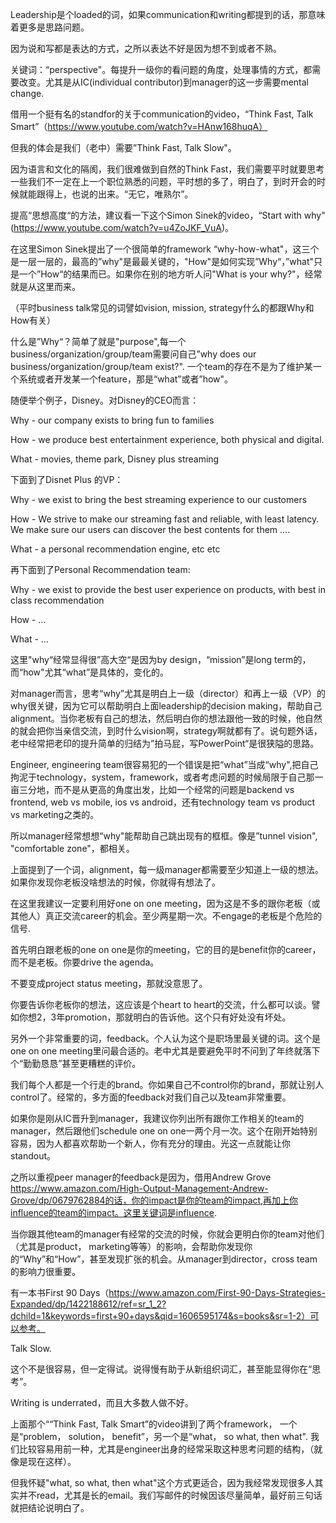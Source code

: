 Leadership是个loaded的词，如果communication和writing都提到的话，那意味着更多是思路问题。

因为说和写都是表达的方式，之所以表达不好是因为想不到或者不熟。

关键词：“perspective"。每提升一级你的看问题的角度，处理事情的方式，都需要改变。尤其是从IC(individual contributor)到manager的这一步需要mental change.



借用一个挺有名的standfor的关于communication的video，“Think Fast, Talk Smart”（https://www.youtube.com/watch?v=HAnw168huqA）

但我的体会是我们（老中）需要”Think Fast, Talk Slow"。

因为语言和文化的隔阂，我们很难做到自然的Think Fast，我们需要平时就要思考一些我们不一定在上一个职位熟悉的问题，平时想的多了，明白了，到时开会的时候就能跟得上，也说的出来。“无它，唯熟尔”。



提高“思想高度“的方法，建议看一下这个Simon Sinek的video，“Start with why" (https://www.youtube.com/watch?v=u4ZoJKF_VuA)。

在这里Simon Sinek提出了一个很简单的framework “why-how-what"，这三个是一层一层的，最高的”why"是最最关键的，"How"是如何实现”Why“，”what"只是一个”How“的结果而已。如果你在别的地方听人问"What is your why?"，经常就是从这里而来。

（平时business talk常见的词譬如vision, mission, strategy什么的都跟Why和How有关）



什么是”Why“？简单了就是"purpose",每一个business/organization/group/team需要问自己”why does our business/organization/group/team exist?". 一个team的存在不是为了维护某一个系统或者开发某一个feature，那是“what”或者”how"。



随便举个例子，Disney。对Disney的CEO而言：

Why - our company exists to bring fun to families

How - we produce best entertainment experience, both physical and digital.

What - movies, theme park, Disney plus streaming



下面到了Disnet Plus 的VP：

Why - we exist to bring the best streaming experience to our customers

How - We strive to make our streaming fast and reliable, with least latency. We make sure our users can discover the best contents for them ....

What - a personal recommendation engine, etc etc



再下面到了Personal Recommendation team:

Why - we exist to provide the best user experience on products, with best in class recommendation

How - ...

What - ...



这里"why“经常显得很”高大空“是因为by design，“mission”是long term的，而“how"尤其“what”是具体的，变化的。



对manager而言，思考“why”尤其是明白上一级（director）和再上一级（VP）的why很关键，因为它可以帮助明白上面leadership的decision making，帮助自己alignment。当你老板有自己的想法，然后明白你的想法跟他一致的时候，他自然的就会把你当亲信交流，到时什么vision啊，strategy啊就都有了。说句题外话，老中经常把老印的提升简单的归结为”拍马屁，写PowerPoint“是很狭隘的思路。

Engineer, engineering team很容易犯的一个错误是把“what”当成“why",把自己拘泥于technology，system，framework，或者考虑问题的时候局限于自己那一亩三分地，而不是从更高的角度出发，比如一个经常的问题是backend vs frontend, web vs mobile, ios vs android，还有technology team vs product vs marketing之类的。

所以manager经常想想“why"能帮助自己跳出现有的框框。像是”tunnel vision", "comfortable zone"，都相关。



上面提到了一个词，alignment，每一级manager都需要至少知道上一级的想法。如果你发现你老板没啥想法的时候，你就得有想法了。

在这里我建议一定要利用好one on one meeting，因为这是不多的跟你老板（或其他人）真正交流career的机会。至少两星期一次。不engage的老板是个危险的信号.

首先明白跟老板的one on one是你的meeting，它的目的是benefit你的career，而不是老板。你要drive the agenda。

不要变成project status meeting，那就没意思了。

你要告诉你老板你的想法，这应该是个heart to heart的交流，什么都可以谈。譬如你想2，3年promotion，那就明白的告诉他。这个只有好处没有坏处。

另外一个非常重要的词，feedback。个人认为这个是职场里最关键的词。这个是one on one meeting里问最合适的。老中尤其是要避免平时不问到了年终就落下个“勤勤恳恳”甚至更糟糕的评价。



我们每个人都是一个行走的brand。你如果自己不control你的brand，那就让别人control了。经常的，多方面的feedback对我们自己以及team非常重要。

如果你是刚从IC晋升到manager，我建议你列出所有跟你工作相关的team的manager，然后跟他们schedule one on one一两个月一次。这个在刚开始特别容易，因为人都喜欢帮助一个新人，你有充分的理由。光这一点就能让你standout。

之所以重视peer manager的feedback是因为，借用Andrew Grove https://www.amazon.com/High-Output-Management-Andrew-Grove/dp/0679762884的话，你的impact是你的team的impact,再加上你influence的team的impact。这里关键词是influence.

当你跟其他team的manager有经常的交流的时候，你就会更明白你的team对他们（尤其是product， marketing等等）的影响，会帮助你发现你的“Why”和“How”，甚至发现扩张的机会。从manager到director，cross team的影响力很重要。



有一本书First 90 Days（https://www.amazon.com/First-90-Days-Strategies-Expanded/dp/1422188612/ref=sr_1_2?dchild=1&keywords=first+90+days&qid=1606595174&s=books&sr=1-2）可以参考。



Talk Slow.

这个不是很容易，但一定得试。说得慢有助于从新组织词汇，甚至能显得你在“思考”。



Writing is underrated，而且大多数人做不好。

上面那个““Think Fast, Talk Smart”的video讲到了两个framework， 一个是“problem， solution， benefit”，另一个是“what， so what, then what". 我们比较容易用前一种，尤其是engineer出身的经常采取这种思考问题的结构，（就像是现在这样）。

但我怀疑"what, so what, then what"这个方式更适合，因为我经常发现很多人其实并不read，尤其是长的email。我们写邮件的时候因该尽量简单，最好前三句话就把结论说明白了。